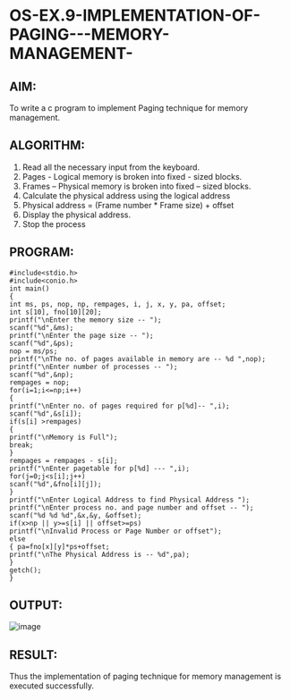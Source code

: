 # OS-EX.9-IMPLEMENTATION-OF-PAGING---MEMORY-MANAGEMENT-

## AIM:
To write a c program to implement Paging technique for memory management.
## ALGORITHM:

   1. Read all the necessary input from the keyboard.
   2. Pages - Logical memory is broken into fixed - sized blocks.
   3. Frames – Physical memory is broken into fixed – sized blocks.
   4. Calculate the physical address using the logical address
   5. Physical address = (Frame number * Frame size) + offset
   6. Display the physical address.
   7. Stop the process

## PROGRAM:
```
#include<stdio.h>
#include<conio.h>
int main()
{
int ms, ps, nop, np, rempages, i, j, x, y, pa, offset;
int s[10], fno[10][20];
printf("\nEnter the memory size -- ");
scanf("%d",&ms);
printf("\nEnter the page size -- ");
scanf("%d",&ps);
nop = ms/ps;
printf("\nThe no. of pages available in memory are -- %d ",nop);
printf("\nEnter number of processes -- ");
scanf("%d",&np);
rempages = nop;
for(i=1;i<=np;i++)
{
printf("\nEnter no. of pages required for p[%d]-- ",i);
scanf("%d",&s[i]);
if(s[i] >rempages)
{
printf("\nMemory is Full");
break;
}
rempages = rempages - s[i];
printf("\nEnter pagetable for p[%d] --- ",i);
for(j=0;j<s[i];j++)
scanf("%d",&fno[i][j]);
}
printf("\nEnter Logical Address to find Physical Address ");
printf("\nEnter process no. and page number and offset -- ");
scanf("%d %d %d",&x,&y, &offset);
if(x>np || y>=s[i] || offset>=ps)
printf("\nInvalid Process or Page Number or offset");
else
{ pa=fno[x][y]*ps+offset;
printf("\nThe Physical Address is -- %d",pa);
}
getch();
}
```
## OUTPUT:
![image](https://github.com/nivetharajaa/OS-EX.9-IMPLEMENTATION-OF-PAGING---MEMORY-MANAGEMENT-/assets/120543388/8d431bae-95bd-46e3-893f-aec92ffb5540)

## RESULT:

Thus the implementation of paging technique for memory management is executed successfully.
